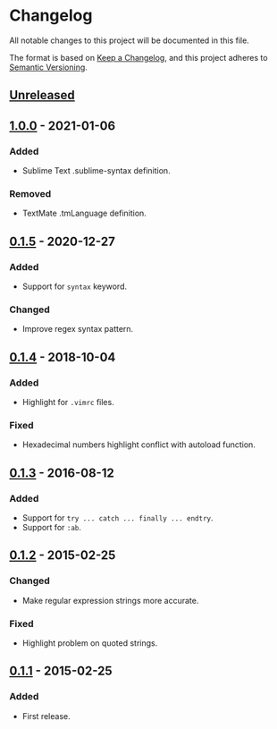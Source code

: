 # Changelog
All notable changes to this project will be documented in this file.

The format is based on [Keep a Changelog](https://keepachangelog.com/en/1.0.0/),
and this project adheres to [Semantic Versioning](https://semver.org/spec/v2.0.0.html).

## [Unreleased]

## [1.0.0] - 2021-01-06
### Added
- Sublime Text .sublime-syntax definition.

### Removed
- TextMate .tmLanguage definition.

## [0.1.5] - 2020-12-27
### Added
- Support for `syntax` keyword.

### Changed
- Improve regex syntax pattern.

## [0.1.4] - 2018-10-04
### Added
- Highlight for `.vimrc` files.

### Fixed
- Hexadecimal numbers highlight conflict with autoload function.

## [0.1.3] - 2016-08-12
### Added
- Support for `try ... catch ... finally ... endtry`.
- Support for `:ab`.

## [0.1.2] - 2015-02-25
### Changed
- Make regular expression strings more accurate.

### Fixed
- Highlight problem on quoted strings.

## [0.1.1] - 2015-02-25
### Added
- First release.


[Unreleased]: https://github.com/SalGnt/Sublime-VimL/compare/1.0.0...HEAD
[1.0.0]: https://github.com/SalGnt/Sublime-VimL/compare/0.1.5...1.0.0
[0.1.5]: https://github.com/SalGnt/Sublime-VimL/compare/0.1.4...0.1.5
[0.1.4]: https://github.com/SalGnt/Sublime-VimL/compare/0.1.3...0.1.4
[0.1.3]: https://github.com/SalGnt/Sublime-VimL/compare/0.1.2...0.1.3
[0.1.2]: https://github.com/SalGnt/Sublime-VimL/compare/0.1.1...0.1.2
[0.1.1]: https://github.com/SalGnt/Sublime-VimL/releases/tag/0.1.1
